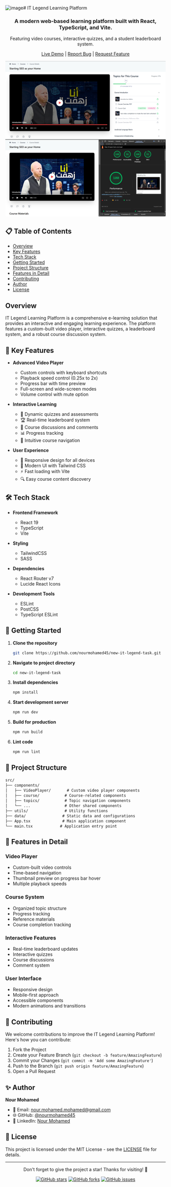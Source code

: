 ![image](https://github.com/user-attachments/assets/166bdf5f-8db6-4387-9169-a06e3629e02e)# IT Legend Learning Platform

<div align="center">
  <h3>A modern web-based learning platform built with React, TypeScript, and Vite.</h3>
  <p>Featuring video courses, interactive quizzes, and a student leaderboard system.</p>

  [Live Demo](https://it-legend-task.vercel.app/) | [Report Bug](https://github.com/nourmohamed45/new-it-legend-task-main/issues) | [Request Feature](https://github.com/nourmohamed45/new-it-legend-task-main/issues)
</div>


![App Screenshot](./public/app-screenshot.png)
![App Performance Screenshot](./public/performance-screenshot.png)

## 📋 Table of Contents
- [Overview](#overview)
- [Key Features](#-key-features)
- [Tech Stack](#-tech-stack)
- [Getting Started](#-getting-started)
- [Project Structure](#-project-structure)
- [Features in Detail](#-features-in-detail)
- [Contributing](#-contributing)
- [Author](#-author)
- [License](#-license)

## Overview

IT Legend Learning Platform is a comprehensive e-learning solution that provides an interactive and engaging learning experience. The platform features a custom-built video player, interactive quizzes, a leaderboard system, and a robust course discussion system.

## 🚀 Key Features

- **Advanced Video Player**
  - Custom controls with keyboard shortcuts
  - Playback speed control (0.25x to 2x)
  - Progress bar with time preview
  - Full-screen and wide-screen modes
  - Volume control with mute option

- **Interactive Learning**
  - 📝 Dynamic quizzes and assessments
  - 🏆 Real-time leaderboard system
  - 💬 Course discussions and comments
  - 📊 Progress tracking
  - 📑 Intuitive course navigation

- **User Experience**
  - 📱 Responsive design for all devices
  - 🎨 Modern UI with Tailwind CSS
  - ⚡ Fast loading with Vite
  - 🔍 Easy course content discovery

## 🛠️ Tech Stack

- **Frontend Framework**
  - React 19
  - TypeScript
  - Vite

- **Styling**
  - TailwindCSS
  - SASS

- **Dependencies**
  - React Router v7
  - Lucide React Icons

- **Development Tools**
  - ESLint
  - PostCSS
  - TypeScript ESLint

## 🚦 Getting Started

1. **Clone the repository**
   ```bash
   git clone https://github.com/nourmohamed45/new-it-legend-task.git
   ```

2. **Navigate to project directory**
   ```bash
   cd new-it-legend-task
   ```

3. **Install dependencies**
   ```bash
   npm install
   ```

4. **Start development server**
   ```bash
   npm run dev
   ```

5. **Build for production**
   ```bash
   npm run build
   ```

6. **Lint code**
   ```bash
   npm run lint
   ```

## 📁 Project Structure

```
src/
├── components/
│   ├── VideoPlayer/       # Custom video player components
│   ├── course/           # Course-related components
│   ├── topics/           # Topic navigation components
│   └── ...               # Other shared components
├── utils/                # Utility functions
├── data/                # Static data and configurations
├── App.tsx              # Main application component
└── main.tsx            # Application entry point
```

## 🎯 Features in Detail

### Video Player
- Custom-built video controls
- Time-based navigation
- Thumbnail preview on progress bar hover
- Multiple playback speeds

### Course System
- Organized topic structure
- Progress tracking
- Reference materials
- Course completion tracking

### Interactive Features
- Real-time leaderboard updates
- Interactive quizzes
- Course discussions
- Comment system

### User Interface
- Responsive design
- Mobile-first approach
- Accessible components
- Modern animations and transitions

## 🤝 Contributing

We welcome contributions to improve the IT Legend Learning Platform! Here's how you can contribute:

1. Fork the Project
2. Create your Feature Branch (`git checkout -b feature/AmazingFeature`)
3. Commit your Changes (`git commit -m 'Add some AmazingFeature'`)
4. Push to the Branch (`git push origin feature/AmazingFeature`)
5. Open a Pull Request

## ✨ Author

**Nour Mohamed**
- 📧 Email: nour.mohamed.mohamed@gmail.com
- 🌐 GitHub: [@nourmohamed45](https://github.com/nourmohamed45)
- 💼 LinkedIn: [Nour Mohamed](https://www.linkedin.com/in/nour-mohamed-204549268/)

## 📄 License

This project is licensed under the MIT License - see the [LICENSE](LICENSE) file for details.

---

<div align="center">
  <p>Don't forget to give the project a star! Thanks for visiting! 🌟</p>
  
  [![GitHub stars](https://img.shields.io/github/stars/nourmohamed45/new-it-legend-task-main)](https://github.com/nourmohamed45/new-it-legend-task-main/stargazers)
  [![GitHub forks](https://img.shields.io/github/forks/nourmohamed45/new-it-legend-task-main)](https://github.com/nourmohamed45/new-it-legend-task-main/network)
  [![GitHub issues](https://img.shields.io/github/issues/nourmohamed45/new-it-legend-task-main)](https://github.com/nourmohamed45/new-it-legend-task-main/issues)
</div>
